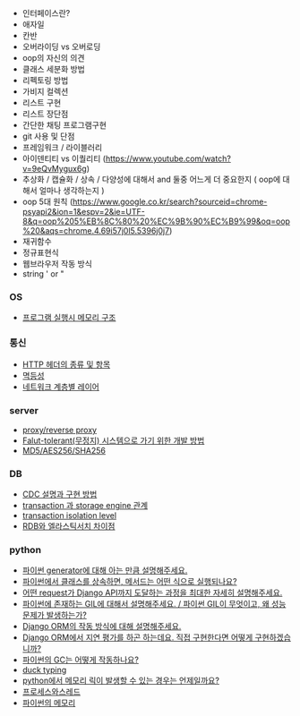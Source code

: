 - 인터페이스란?
- 애자일
- 칸반
- 오버라이딩 vs 오버로딩
- oop의 자신의 의견
- 클래스 세분화 방법
- 리펙토링 방법
- 가비지 컬렉션
- 리스트 구현
- 리스트 장단점
- 간단한 채팅 프로그램구현
- git 사용 및 단점
- 프레임워크 /  라이블러리
- 아이덴티티 vs 이퀄리티 (https://www.youtube.com/watch?v=9eQvMygux6g)
- 추상화 / 캡슐화 / 상속 / 다양성에 대해서 and  둘중 어느게 더 중요한지 ( oop에 대해서 얼마나 생각하는지 )
- oop 5대 원칙 (https://www.google.co.kr/search?sourceid=chrome-psyapi2&ion=1&espv=2&ie=UTF-8&q=oop%205%EB%8C%80%20%EC%9B%90%EC%B9%99&oq=oop%20&aqs=chrome.4.69i57j0l5.5396j0j7)
- 재귀함수
- 정규표현식
- 웹브라우저 작동 방식
- string ' or "

### OS
* [프로그램 실행시 메모리 구조](./os/프로그램%20메모리%20구조.md)
### 통신
* [HTTP 헤더의 종류 및 항목](HTTP%20헤더의%20종류%20및%20항목.md)
* [멱등성](멱등성.md)
* [네트워크 계층별 레이어](./network/1.md)
### server
* [proxy/reverse proxy](proxy_reverseproxy.md)
* [Falut-tolerant(무정지) 시스템으로 가기 위한 개발 방법](Falut-tolerant(무정지)%20시스템으로%20가기%20위한%20개발%20방법.md)
* [MD5/AES256/SHA256](MD5%2C%20AES256%2C%20sha256.md)
### DB
* [CDC 설명과 구현 방법 ](./db/CDC%20설명과%20구현%20방법.md)
* [transaction 과 storage engine 관계](./db/transaction%20과%20storage%20engine%20관계.md)
* [transaction isolation level](./db/transaction%20isolation%20level.md)
* [RDB와 엘라스틱서치 차이점](./db/rdb_elasticsearch_차이점.md)

### python
* [파이썬 generator에 대해 아는 만큼 설명해주세요.](./python/1.md)
* [파이썬에서 클래스를 상속하면, 메서드는 어떤 식으로 실행되나요?](./python/2.md)
* [어떤 request가 Django API까지 도달하는 과정을 최대한 자세히 설명해주세요.](./python/3.md)
* [파이썬에 존재하는 GIL에 대해서 설명해주세요. / 파이썬 GIL이 무엇이고, 왜 성능 문제가 발생하는가?](./python/4.md)
* [Django ORM의 작동 방식에 대해 설명해주세요.](./python/5.md)
* [Django ORM에서 지연 평가를 하곤 하는데요. 직접 구현한다면 어떻게 구현하겠습니까?](./python/6.md)
* [파이썬의 GC는 어떻게 작동하나요?](./python/7.md)
* [duck typing](./python/8.md)
* [python에서 메모리 릭이 발생할 수 있는 경우는 언제일까요?](./python/9.md)
* [프로세스와스레드](프로세스와스레드.md)
* [파이썬의 메모리](./python/10.md)
